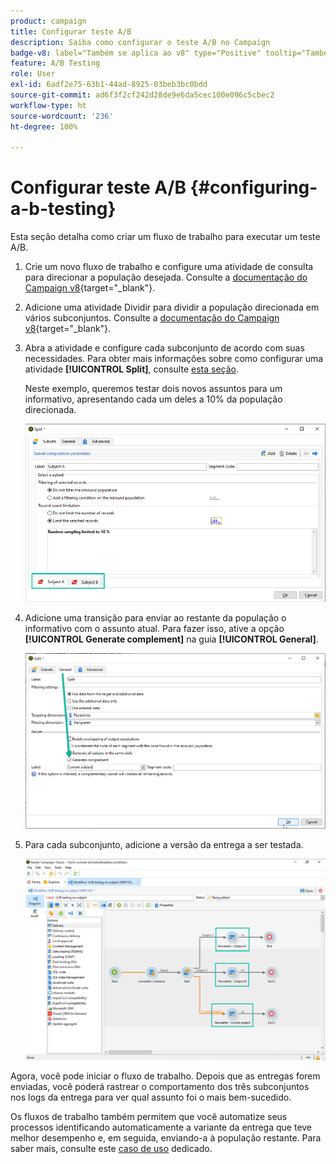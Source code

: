 ```yaml
---
product: campaign
title: Configurar teste A/B
description: Saiba como configurar o teste A/B no Campaign
badge-v8: label="Também se aplica ao v8" type="Positive" tooltip="Também se aplica ao Campaign v8"
feature: A/B Testing
role: User
exl-id: 6adf2e75-63b1-44ad-8925-03beb3bc0bdd
source-git-commit: ad6f3f2cf242d28de9e6da5cec100e096c5cbec2
workflow-type: ht
source-wordcount: '236'
ht-degree: 100%

---
```


# Configurar teste A/B {#configuring-a-b-testing}

Esta seção detalha como criar um fluxo de trabalho para executar um teste A/B.

1. Crie um novo fluxo de trabalho e configure uma atividade de consulta para direcionar a população desejada. Consulte a [documentação do Campaign v8](https://experienceleague.adobe.com/docs/campaign/automation/workflows/wf-activities/targeting-activities/query.html?lang=pt-BR){target="_blank"}.

1. Adicione uma atividade Dividir para dividir a população direcionada em vários subconjuntos. Consulte a [documentação do Campaign v8](https://experienceleague.adobe.com/docs/campaign/automation/workflows/wf-activities/targeting-activities/split.html?lang=pt-BR){target="_blank"}.

1. Abra a atividade e configure cada subconjunto de acordo com suas necessidades. Para obter mais informações sobre como configurar uma atividade **[!UICONTROL Split]**, consulte [esta seção](../../workflow/using/split.md).

   Neste exemplo, queremos testar dois novos assuntos para um informativo, apresentando cada um deles a 10% da população direcionada.

   ![](assets/ab-testing-split.png)

1. Adicione uma transição para enviar ao restante da população o informativo com o assunto atual. Para fazer isso, ative a opção **[!UICONTROL Generate complement]** na guia **[!UICONTROL General]**.

   ![](assets/ab-testing-complement.png)

1. Para cada subconjunto, adicione a versão da entrega a ser testada.

   ![](assets/ab-testing-delivery.png)

Agora, você pode iniciar o fluxo de trabalho. Depois que as entregas forem enviadas, você poderá rastrear o comportamento dos três subconjuntos nos logs da entrega para ver qual assunto foi o mais bem-sucedido.

Os fluxos de trabalho também permitem que você automatize seus processos identificando automaticamente a variante da entrega que teve melhor desempenho e, em seguida, enviando-a à população restante. Para saber mais, consulte este [caso de uso](a-b-testing-use-case.md) dedicado.
